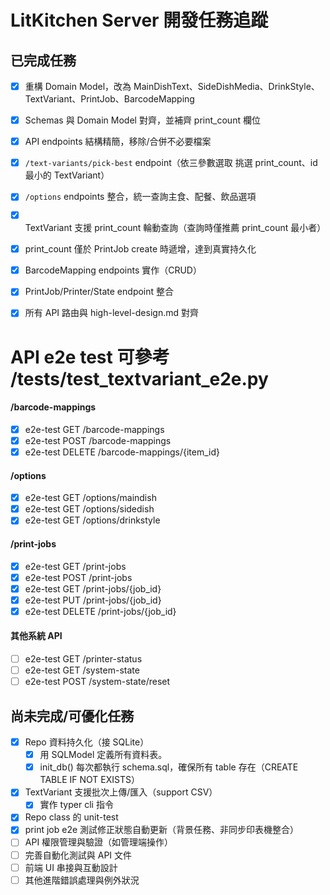 # LitKitchen Server 開發任務追蹤

## 已完成任務

- [x] 重構 Domain Model，改為 MainDishText、SideDishMedia、DrinkStyle、TextVariant、PrintJob、BarcodeMapping
- [x] Schemas 與 Domain Model 對齊，並補齊 print_count 欄位
- [x] API endpoints 結構精簡，移除/合併不必要檔案
- [x] `/text-variants/pick-best` endpoint（依三參數選取 挑選 print_count、id 最小的 TextVariant）
- [x] `/options` endpoints 整合，統一查詢主食、配餐、飲品選項
- [x] TextVariant 支援 print_count 輪動查詢（查詢時僅推薦 print_count 最小者）
- [x] print_count 僅於 PrintJob create 時遞增，達到真實持久化
- [x] BarcodeMapping endpoints 實作（CRUD）
- [x] PrintJob/Printer/State endpoint 整合
- [x] 所有 API 路由與 high-level-design.md 對齊


# API e2e test 可參考 /tests/test_textvariant_e2e.py

#### /barcode-mappings
- [x] e2e-test GET /barcode-mappings
- [x] e2e-test POST /barcode-mappings
- [x] e2e-test DELETE /barcode-mappings/{item_id}

#### /options
- [x] e2e-test GET /options/maindish
- [x] e2e-test GET /options/sidedish
- [x] e2e-test GET /options/drinkstyle

#### /print-jobs
- [x] e2e-test GET /print-jobs
- [x] e2e-test POST /print-jobs
- [x] e2e-test GET /print-jobs/{job_id}
- [x] e2e-test PUT /print-jobs/{job_id}
- [x] e2e-test DELETE /print-jobs/{job_id}

#### 其他系統 API
- [ ] e2e-test GET /printer-status
- [ ] e2e-test GET /system-state
- [ ] e2e-test POST /system-state/reset

## 尚未完成/可優化任務

- [x] Repo 資料持久化（接 SQLite）
    - [x] 用 SQLModel 定義所有資料表。
    - [x] init_db() 每次都執行 schema.sql，確保所有 table 存在（CREATE TABLE IF NOT EXISTS）
- [x] TextVariant 支援批次上傳/匯入（support CSV）
    - [x] 實作 typer cli 指令
- [x] Repo class 的 unit-test
- [x] print job e2e 測試修正狀態自動更新（背景任務、非同步印表機整合）
- [ ] API 權限管理與驗證（如管理端操作）
- [ ] 完善自動化測試與 API 文件
- [ ] 前端 UI 串接與互動設計
- [ ] 其他進階錯誤處理與例外狀況
